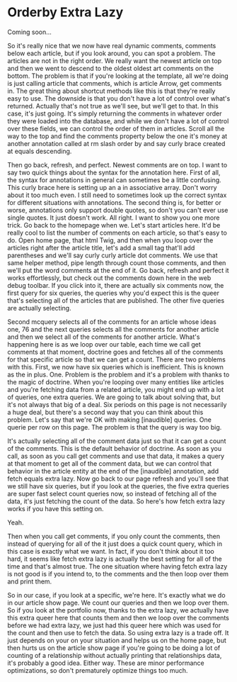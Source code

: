 # Orderby Extra Lazy

Coming soon...

So it's really nice that we now have real dynamic comments, comments below each article, but if you look around, you can spot a problem. The articles are not in the right order. We really want the newest article on top and then we went to descend to the oldest oldest art comments on the bottom. The problem is that if you're looking at the template, all we're doing is just calling article that comments, which is article Arrow, get comments in. The great thing about shortcut methods like this is that they're really easy to use. The downside is that you don't have a lot of control over what's returned. Actually that's not true as we'll see, but we'll get to that. In this case, it's just going. It's simply returning the comments in whatever order they were loaded into the database, and while we don't have a lot of control over these fields, we can control the order of them in articles. Scroll all the way to the top and find the comments property below the one it's money at another annotation called at rm slash order by and say curly brace created at equals descending. 

Then go back, refresh, and perfect. Newest comments are on top. I want to say two quick things about the syntax for the annotation here. First of all, the syntax for annotations in general can sometimes be a little confusing. This curly brace here is setting up an a in associative array. Don't worry about it too much even. I still need to sometimes look up the correct syntax for different situations with annotations. The second thing is, for better or worse, annotations only support double quotes, so don't you can't ever use single quotes. It just doesn't work. All right. I want to show you one more trick. Go back to the homepage when we. Let's start articles here. It'd be really cool to list the number of comments on each article, so that's easy to do. Open home page, that html Twig, and then when you loop over the articles right after the article title, let's add a small tag that'll add parentheses and we'll say curly curly article dot comments. We use that same helper method, pipe length through count those comments, and then we'll put the word comments at the end of it. Go back, refresh and perfect it works effortlessly, but check out the comments down here in the web debug toolbar. If you click into it, there are actually six comments now, the first query for six queries, the queries why you'd expect this is the queer that's selecting all of the articles that are published. The other five queries are actually selecting. 

Second mcquery selects all of the comments for an article whose ideas one, 76 and the next queries selects all the comments for another article and then we select all of the comments for another article. What's happening here is as we loop over our table, each time we call get comments at that moment, doctrine goes and fetches all of the comments for that specific article so that we can get a count. There are two problems with this. First, we now have six queries which is inefficient. This is known as the in plus. One. Problem is the problem and it's a problem with thanks to the magic of doctrine. When you're looping over many entities like articles and you're fetching data from a related article, you might end up with a lot of queries, one extra queries. We are going to talk about solving that, but it's not always that big of a deal. Six periods on this page is not necessarily a huge deal, but there's a second way that you can think about this problem. Let's say that we're OK with making [inaudible] queries. One querie per row on this page. The problem is that the query is way too big. 

It's actually selecting all of the comment data just so that it can get a count of the comments. This is the default behavior of doctrine. As soon as you call, as soon as you call get comments and use that data, it makes a query at that moment to get all of the comment data, but we can control that behavior in the article entity at the end of the [inaudible] annotation, add fetch equals extra lazy. Now go back to our page refresh and you'll see that we still have six queries, but if you look at the queries, the five extra queries are super fast select count queries now, so instead of fetching all of the data, it's just fetching the count of the data. So here's how fetch extra lazy works if you have this setting on. 

Yeah. 

Then when you call get comments, if you only count the comments, then instead of querying for all of the it just does a quick count query, which in this case is exactly what we want. In fact, if you don't think about it too hard, it seems like fetch extra lazy is actually the best setting for all of the time and that's almost true. The one situation where having fetch extra lazy is not good is if you intend to, to the comments and the then loop over them and print them. 

So in our case, if you look at a specific, we're here. It's exactly what we do in our article show page. We count our queries and then we loop over them. So if you look at the portfolio now, thanks to the extra lazy, we actually have this extra queer here that counts them and then we loop over the comments before we had extra lazy, we just had this queer here which was used for the count and then use to fetch the data. So using extra lazy is a trade off. It just depends on your on your situation and helps us on the home page, but then hurts us on the article show page if you're going to be doing a lot of counting of a relationship without actually printing that relationships data, it's probably a good idea. Either way. These are minor performance optimizations, so don't prematurely optimize things too much.